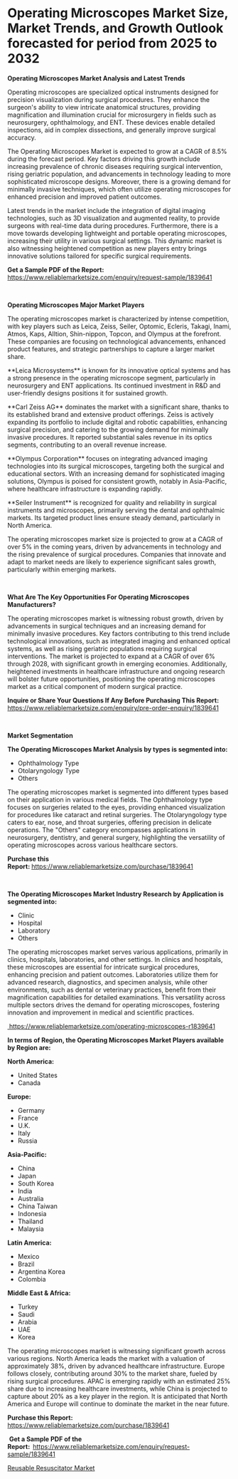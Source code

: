<p><h1>Operating Microscopes Market Size, Market Trends, and Growth Outlook forecasted for period from 2025 to 2032</h1></p><p><strong>Operating Microscopes Market Analysis and Latest Trends</strong></p>
<p><p>Operating microscopes are specialized optical instruments designed for precision visualization during surgical procedures. They enhance the surgeon's ability to view intricate anatomical structures, providing magnification and illumination crucial for microsurgery in fields such as neurosurgery, ophthalmology, and ENT. These devices enable detailed inspections, aid in complex dissections, and generally improve surgical accuracy.</p><p>The Operating Microscopes Market is expected to grow at a CAGR of 8.5% during the forecast period. Key factors driving this growth include increasing prevalence of chronic diseases requiring surgical intervention, rising geriatric population, and advancements in technology leading to more sophisticated microscope designs. Moreover, there is a growing demand for minimally invasive techniques, which often utilize operating microscopes for enhanced precision and improved patient outcomes.</p><p>Latest trends in the market include the integration of digital imaging technologies, such as 3D visualization and augmented reality, to provide surgeons with real-time data during procedures. Furthermore, there is a move towards developing lightweight and portable operating microscopes, increasing their utility in various surgical settings. This dynamic market is also witnessing heightened competition as new players entry brings innovative solutions tailored for specific surgical requirements.</p></p>
<p><strong>Get a Sample PDF of the Report:&nbsp;</strong> <a href="https://www.reliablemarketsize.com/enquiry/request-sample/1839641?utm_campaign=2457&utm_medium=2&utm_source=Github&utm_content=ia&utm_term=03032025&utm_id=operating-microscopes">https://www.reliablemarketsize.com/enquiry/request-sample/1839641</a></p>
<p>&nbsp;</p>
<p><strong>Operating Microscopes Major Market Players</strong></p>
<p><p>The operating microscopes market is characterized by intense competition, with key players such as Leica, Zeiss, Seiler, Optomic, Ecleris, Takagi, Inami, Atmos, Kaps, Alltion, Shin-nippon, Topcon, and Olympus at the forefront. These companies are focusing on technological advancements, enhanced product features, and strategic partnerships to capture a larger market share.</p><p>**Leica Microsystems** is known for its innovative optical systems and has a strong presence in the operating microscope segment, particularly in neurosurgery and ENT applications. Its continued investment in R&D and user-friendly designs positions it for sustained growth.</p><p>**Carl Zeiss AG** dominates the market with a significant share, thanks to its established brand and extensive product offerings. Zeiss is actively expanding its portfolio to include digital and robotic capabilities, enhancing surgical precision, and catering to the growing demand for minimally invasive procedures. It reported substantial sales revenue in its optics segments, contributing to an overall revenue increase.</p><p>**Olympus Corporation** focuses on integrating advanced imaging technologies into its surgical microscopes, targeting both the surgical and educational sectors. With an increasing demand for sophisticated imaging solutions, Olympus is poised for consistent growth, notably in Asia-Pacific, where healthcare infrastructure is expanding rapidly.</p><p>**Seiler Instrument** is recognized for quality and reliability in surgical instruments and microscopes, primarily serving the dental and ophthalmic markets. Its targeted product lines ensure steady demand, particularly in North America.</p><p>The operating microscopes market size is projected to grow at a CAGR of over 5% in the coming years, driven by advancements in technology and the rising prevalence of surgical procedures. Companies that innovate and adapt to market needs are likely to experience significant sales growth, particularly within emerging markets.</p></p>
<p>&nbsp;</p>
<p><strong>What Are The Key Opportunities For Operating Microscopes Manufacturers?</strong></p>
<p><p>The operating microscopes market is witnessing robust growth, driven by advancements in surgical techniques and an increasing demand for minimally invasive procedures. Key factors contributing to this trend include technological innovations, such as integrated imaging and enhanced optical systems, as well as rising geriatric populations requiring surgical interventions. The market is projected to expand at a CAGR of over 6% through 2028, with significant growth in emerging economies. Additionally, heightened investments in healthcare infrastructure and ongoing research will bolster future opportunities, positioning the operating microscopes market as a critical component of modern surgical practice.</p></p>
<p><strong>Inquire or Share Your Questions If Any Before Purchasing This Report:</strong> <a href="https://www.reliablemarketsize.com/enquiry/pre-order-enquiry/1839641?utm_campaign=2457&utm_medium=2&utm_source=Github&utm_content=ia&utm_term=03032025&utm_id=operating-microscopes">https://www.reliablemarketsize.com/enquiry/pre-order-enquiry/1839641</a></p>
<p>&nbsp;</p>
<p><strong>Market Segmentation</strong></p>
<p><strong>The Operating Microscopes Market Analysis by types is segmented into:</strong></p>
<p><ul><li>Ophthalmology Type</li><li>Otolaryngology Type</li><li>Others</li></ul></p>
<p><p>The operating microscopes market is segmented into different types based on their application in various medical fields. The Ophthalmology type focuses on surgeries related to the eyes, providing enhanced visualization for procedures like cataract and retinal surgeries. The Otolaryngology type caters to ear, nose, and throat surgeries, offering precision in delicate operations. The "Others" category encompasses applications in neurosurgery, dentistry, and general surgery, highlighting the versatility of operating microscopes across various healthcare sectors.</p></p>
<p><strong>Purchase this Report:&nbsp;</strong><a href="https://www.reliablemarketsize.com/purchase/1839641?utm_campaign=2457&utm_medium=2&utm_source=Github&utm_content=ia&utm_term=03032025&utm_id=operating-microscopes">https://www.reliablemarketsize.com/purchase/1839641</a></p>
<p>&nbsp;</p>
<p><strong>The Operating Microscopes Market Industry Research by Application is segmented into:</strong></p>
<p><ul><li>Clinic</li><li>Hospital</li><li>Laboratory</li><li>Others</li></ul></p>
<p><p>The operating microscopes market serves various applications, primarily in clinics, hospitals, laboratories, and other settings. In clinics and hospitals, these microscopes are essential for intricate surgical procedures, enhancing precision and patient outcomes. Laboratories utilize them for advanced research, diagnostics, and specimen analysis, while other environments, such as dental or veterinary practices, benefit from their magnification capabilities for detailed examinations. This versatility across multiple sectors drives the demand for operating microscopes, fostering innovation and improvement in medical and scientific practices.</p></p>
<p><a href="https://www.reliablemarketsize.com/operating-microscopes-r1839641?utm_campaign=2457&utm_medium=2&utm_source=Github&utm_content=ia&utm_term=03032025&utm_id=operating-microscopes">&nbsp;https://www.reliablemarketsize.com/operating-microscopes-r1839641</a></p>
<p><strong>In terms of Region, the Operating Microscopes Market Players available by Region are:</strong></p>
<p>
    <p> <strong> North America: </strong>
        <ul>
            <li>United States</li>
            <li>Canada</li>
        </ul>
        </p> 
    <p> <strong> Europe: </strong>
        <ul>
            <li>Germany</li>
            <li>France</li>
            <li>U.K.</li>
            <li>Italy</li>
            <li>Russia</li>
        </ul>
        </p> 
    <p> <strong> Asia-Pacific: </strong>
        <ul>
            <li>China</li>
            <li>Japan</li>
            <li>South Korea</li>
            <li>India</li>
            <li>Australia</li>
            <li>China Taiwan</li>
            <li>Indonesia</li>
            <li>Thailand</li>
            <li>Malaysia</li>
        </ul>
        </p> 
    <p> <strong> Latin America: </strong>
        <ul>
            <li>Mexico</li>
            <li>Brazil</li>
            <li>Argentina Korea</li>
            <li>Colombia</li>
        </ul>
        </p> 
    <p> <strong> Middle East & Africa: </strong>
        <ul>
            <li>Turkey</li>
            <li>Saudi</li>
            <li>Arabia</li>
            <li>UAE</li>
            <li>Korea</li>
        </ul>
    </p>
    </p>
<p><p>The operating microscopes market is witnessing significant growth across various regions. North America leads the market with a valuation of approximately 38%, driven by advanced healthcare infrastructure. Europe follows closely, contributing around 30% to the market share, fueled by rising surgical procedures. APAC is emerging rapidly with an estimated 25% share due to increasing healthcare investments, while China is projected to capture about 20% as a key player in the region. It is anticipated that North America and Europe will continue to dominate the market in the near future.</p></p>
<p><strong>Purchase this Report: </strong><a href="https://www.reliablemarketsize.com/purchase/1839641?utm_campaign=2457&utm_medium=2&utm_source=Github&utm_content=ia&utm_term=03032025&utm_id=operating-microscopes">https://www.reliablemarketsize.com/purchase/1839641</a></p>
<p>&nbsp;<strong>Get a Sample PDF of the Report:&nbsp;&nbsp;</strong><a href="https://www.reliablemarketsize.com/enquiry/request-sample/1839641?utm_campaign=2457&utm_medium=2&utm_source=Github&utm_content=ia&utm_term=03032025&utm_id=operating-microscopes">https://www.reliablemarketsize.com/enquiry/request-sample/1839641</a></p>
<p><strong></strong></p>
<p><p><a href="https://github.com/janotjuljo/Market-Research-Report-List-1/blob/main/reusable-resuscitator-market.md?utm_campaign=2457&utm_medium=2&utm_source=Github&utm_content=ia&utm_term=03032025&utm_id=operating-microscopes">Reusable Resuscitator Market</a></p></p>